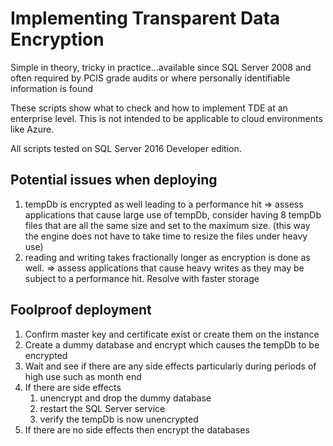 # Implementing Transparent Data Encryption

Simple in theory, tricky in practice...available since SQL Server 2008 and often required by PCIS grade audits 
or where personally identifiable information is found

These scripts show what to check and how to implement TDE at an enterprise level.  This is not intended to be applicable to
cloud environments like Azure.

All scripts tested on SQL Server 2016 Developer edition.

## Potential issues when deploying
1. tempDb is encrypted as well leading to a performance hit  => assess applications that cause large use of tempDb, consider having 8 tempDb files that are all the same size and set to the maximum size.  (this way the engine does not have to take time to resize the files under heavy use)
2. reading and writing takes fractionally longer as encryption is done as well.  => assess applications that cause heavy writes as they may be subject to a performance hit.  Resolve with faster storage

## Foolproof deployment
1. Confirm master key and certificate exist or create them on the instance
2. Create a dummy database and encrypt which causes the tempDb to be encrypted
3. Wait and see if there are any side effects particularly during periods of high use such as month end
4. If there are side effects 
   1. unencrypt and drop the dummy database 
   2. restart the SQL Server service
   3. verify the tempDb is now unencrypted
5. If there are no side effects then encrypt the databases

